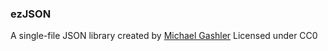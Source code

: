 ### ezJSON
A single-file JSON library created by [Michael Gashler](http://gashler.com/mike/)
Licensed under CC0
